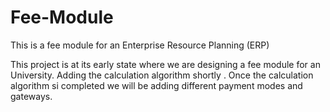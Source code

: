 # Fee-Module
This is a fee module for an Enterprise Resource Planning (ERP)

This project is at its early state where we are designing a fee module for an University.
Adding the calculation algorithm shortly .
Once the calculation algorithm si completed we will be adding different payment modes and gateways.

